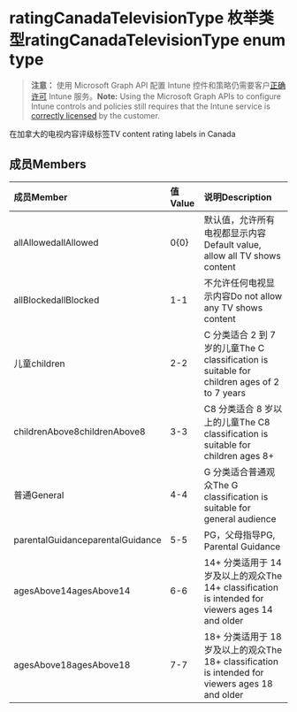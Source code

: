 # <a name="ratingcanadatelevisiontype-enum-type"></a><span data-ttu-id="3ea82-101">ratingCanadaTelevisionType 枚举类型</span><span class="sxs-lookup"><span data-stu-id="3ea82-101">ratingCanadaTelevisionType enum type</span></span>

> <span data-ttu-id="3ea82-102">**注意：** 使用 Microsoft Graph API 配置 Intune 控件和策略仍需要客户[正确许可](https://go.microsoft.com/fwlink/?linkid=839381) Intune 服务。</span><span class="sxs-lookup"><span data-stu-id="3ea82-102">**Note:** Using the Microsoft Graph APIs to configure Intune controls and policies still requires that the Intune service is [correctly licensed](https://go.microsoft.com/fwlink/?linkid=839381) by the customer.</span></span>

<span data-ttu-id="3ea82-103">在加拿大的电视内容评级标签</span><span class="sxs-lookup"><span data-stu-id="3ea82-103">TV content rating labels in Canada</span></span>
## <a name="members"></a><span data-ttu-id="3ea82-104">成员</span><span class="sxs-lookup"><span data-stu-id="3ea82-104">Members</span></span>
|<span data-ttu-id="3ea82-105">成员</span><span class="sxs-lookup"><span data-stu-id="3ea82-105">Member</span></span>|<span data-ttu-id="3ea82-106">值</span><span class="sxs-lookup"><span data-stu-id="3ea82-106">Value</span></span>|<span data-ttu-id="3ea82-107">说明</span><span class="sxs-lookup"><span data-stu-id="3ea82-107">Description</span></span>|
|:---|:---|:---|
|<span data-ttu-id="3ea82-108">allAllowed</span><span class="sxs-lookup"><span data-stu-id="3ea82-108">allAllowed</span></span>|<span data-ttu-id="3ea82-109">0</span><span class="sxs-lookup"><span data-stu-id="3ea82-109">{0}</span></span>|<span data-ttu-id="3ea82-110">默认值，允许所有电视都显示内容</span><span class="sxs-lookup"><span data-stu-id="3ea82-110">Default value, allow all TV shows content</span></span>|
|<span data-ttu-id="3ea82-111">allBlocked</span><span class="sxs-lookup"><span data-stu-id="3ea82-111">allBlocked</span></span>|<span data-ttu-id="3ea82-112">1</span><span class="sxs-lookup"><span data-stu-id="3ea82-112">-1</span></span>|<span data-ttu-id="3ea82-113">不允许任何电视显示内容</span><span class="sxs-lookup"><span data-stu-id="3ea82-113">Do not allow any TV shows content</span></span>|
|<span data-ttu-id="3ea82-114">儿童</span><span class="sxs-lookup"><span data-stu-id="3ea82-114">children</span></span>|<span data-ttu-id="3ea82-115">2</span><span class="sxs-lookup"><span data-stu-id="3ea82-115">-2</span></span>|<span data-ttu-id="3ea82-116">C 分类适合 2 到 7 岁的儿童</span><span class="sxs-lookup"><span data-stu-id="3ea82-116">The C classification is suitable for children ages of 2 to 7 years</span></span>|
|<span data-ttu-id="3ea82-117">childrenAbove8</span><span class="sxs-lookup"><span data-stu-id="3ea82-117">childrenAbove8</span></span>|<span data-ttu-id="3ea82-118">3</span><span class="sxs-lookup"><span data-stu-id="3ea82-118">-3</span></span>|<span data-ttu-id="3ea82-119">C8 分类适合 8 岁以上的儿童</span><span class="sxs-lookup"><span data-stu-id="3ea82-119">The C8 classification is suitable for children ages 8+</span></span>|
|<span data-ttu-id="3ea82-120">普通</span><span class="sxs-lookup"><span data-stu-id="3ea82-120">General</span></span>|<span data-ttu-id="3ea82-121">4</span><span class="sxs-lookup"><span data-stu-id="3ea82-121">-4</span></span>|<span data-ttu-id="3ea82-122">G 分类适合普通观众</span><span class="sxs-lookup"><span data-stu-id="3ea82-122">The G classification is suitable for general audience</span></span>|
|<span data-ttu-id="3ea82-123">parentalGuidance</span><span class="sxs-lookup"><span data-stu-id="3ea82-123">parentalGuidance</span></span>|<span data-ttu-id="3ea82-124">5</span><span class="sxs-lookup"><span data-stu-id="3ea82-124">-5</span></span>|<span data-ttu-id="3ea82-125">PG，父母指导</span><span class="sxs-lookup"><span data-stu-id="3ea82-125">PG, Parental Guidance</span></span>|
|<span data-ttu-id="3ea82-126">agesAbove14</span><span class="sxs-lookup"><span data-stu-id="3ea82-126">agesAbove14</span></span>|<span data-ttu-id="3ea82-127">6</span><span class="sxs-lookup"><span data-stu-id="3ea82-127">-6</span></span>|<span data-ttu-id="3ea82-128">14+ 分类适用于 14 岁及以上的观众</span><span class="sxs-lookup"><span data-stu-id="3ea82-128">The 14+ classification is intended for viewers ages 14 and older</span></span>|
|<span data-ttu-id="3ea82-129">agesAbove18</span><span class="sxs-lookup"><span data-stu-id="3ea82-129">agesAbove18</span></span>|<span data-ttu-id="3ea82-130">7</span><span class="sxs-lookup"><span data-stu-id="3ea82-130">-7</span></span>|<span data-ttu-id="3ea82-131">18+ 分类适用于 18 岁及以上的观众</span><span class="sxs-lookup"><span data-stu-id="3ea82-131">The 18+ classification is intended for viewers ages 18 and older</span></span>|









